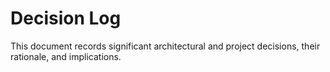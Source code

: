 # Decision Log

This document records significant architectural and project decisions, their rationale, and implications.
